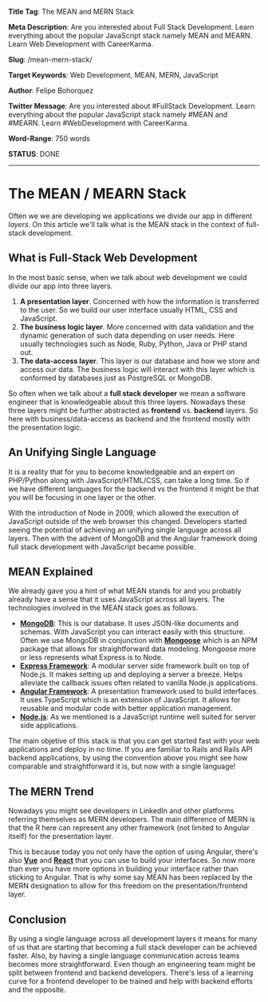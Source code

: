 **Title Tag**: The MEAN and MERN Stack

**Meta Description**: Are you interested about Full Stack Development. Learn everything about the popular JavaScript stack namely MEAN and MEARN. Learn Web Development with CareerKarma.

**Slug**: /mean-mern-stack/

**Target Keywords**: Web Development, MEAN, MERN, JavaScript

**Author**: Felipe Bohorquez

**Twitter Message**: Are you interested about #FullStack Development. Learn everything about the popular JavaScript stack namely #MEAN and #MEARN. Learn #WebDevelopment with CareerKarma.

**Word-Range**: 750 words

**STATUS**: DONE

---

# The MEAN / MEARN Stack

Often we we are developing we applications we divide our app in different *layers*. On this article we'll talk what is the MEAN stack in the context of full-stack development. 

## What is Full-Stack Web Development

In the most basic sense, when we talk about web development we could divide our app into three layers.

1. **A presentation layer**. Concerned with how the information is transferred to the user. So we build our user interface usually HTML, CSS and JavaScript.
2. **The business logic layer**. More concerned with data validation and the dynamic generation of such data depending on user needs. Here usually technologies such as Node, Ruby, Python, Java or PHP stand out.
3. **The data-access layer**. This layer is our database and how we store and access our data. The business logic will interact with this layer which is conformed by databases just as PostgreSQL or MongoDB.

So often when we talk about a **full stack developer** we mean a software engineer that is knowledgeable about this three layers. Nowadays these three layers might be further abstracted as **frontend** vs. **backend** layers. So here with business/data-access as backend and the frontend mostly with the presentation logic.

## An Unifying Single Language

It is a reality that for you to become knowledgeable and an expert on PHP/Python along with JavaScript/HTML/CSS, can take a long time. So if we have different languages for the backend vs the frontend it might be that you will be focusing in one layer or the other.

With the introduction of Node in 2009, which allowed the execution of JavaScript outside of the web browser this changed. Developers started seeing the potential of achieving an unifying single language across all layers. Then with the advent of MongoDB and the Angular framework doing full stack development with JavaScript became possible.

## MEAN Explained

We already gave you a hint of what MEAN stands for and you probably already have a sense that it uses JavaScript across all layers. The technologies involved in the MEAN stack goes as follows.

- **[MongoDB](https://www.mongodb.com/)**: This is our database. It uses JSON-like documents and schemas. With JavaScript you can interact easily with this structure. Often we use MongoDB in conjunction with **[Mongoose](https://mongoosejs.com/)** which is an NPM package that allows for straightforward data modeling. Mongoose more or less represents what Express is to Node.
- **[Express Framework](https://expressjs.com/)**: A modular server side framework built on top of Node.js. It makes setting up and deploying a server a breeze. Helps alleviate the callback issues often related to vanilla Node.js applications.
- **[Angular Framework](https://angular.io/)**: A presentation framework used to build interfaces. It uses TypeScript which is an extension of JavaScript. It allows for reusable and modular code with better application management. 
- **[Node.js](https://nodejs.org/)**: As we mentioned is a JavaScript runtime well suited for server side applications.

The main objetive of this stack is that you can get started fast with your web applications and deploy in no time. If you are familiar to Rails and Rails API backend applications, by using the convention above you might see how comparable and straightforward it is, but now with a single language!

## The MERN Trend

Nowadays you might see developers in LinkedIn and other platforms referring themselves as MERN developers. The main difference of MERN is that the R here can represent any other framework (not limited to Angular itself) for the presentation layer. 

This is because today you not only have the option of using Angular, there's also **[Vue](https://vuejs.org/)** and **[React](https://reactjs.org/)** that you can use to build your interfaces. So now more than ever you have more options in building your interface rather than sticking to Angular. That is why some say MEAN has been replaced by the MERN designation to allow for this freedom on the presentation/frontend layer.

## Conclusion

By using a single language across all development layers it means for many of us that are starting that becoming a full stack developer can be achieved faster. Also, by having a single language communication across teams becomes more straightforward. Even though an engineering team might be split between frontend and backend developers. There's less of a learning curve for a frontend developer to be trained and help with backend efforts and the opposite.